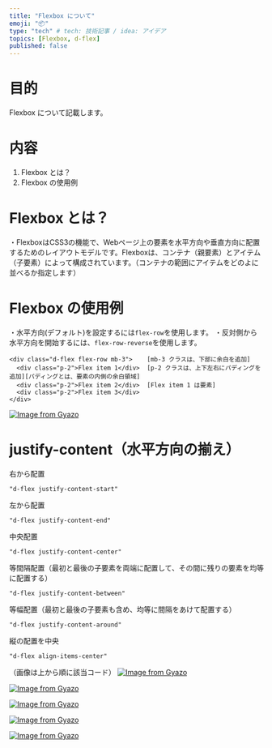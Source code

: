 ```yaml
---
title: "Flexbox について"
emoji: "📦"
type: "tech" # tech: 技術記事 / idea: アイデア
topics: [Flexbox, d-flex]
published: false
---
```

# 目的
Flexbox について記載します。
# 内容
1. Flexbox とは？
2. Flexbox の使用例

# Flexbox とは？
・FlexboxはCSS3の機能で、Webページ上の要素を水平方向や垂直方向に配置するためのレイアウトモデルです。Flexboxは、コンテナ（親要素）とアイテム（子要素）によって構成されています。（コンテナの範囲にアイテムをどのよに並べるか指定します）

# Flexbox の使用例
・水平方向(デフォルト)を設定するには```flex-row```を使用します。
・反対側から水平方向を開始するには、```flex-row-reverse```を使用します。
```
<div class="d-flex flex-row mb-3">    [mb-3 クラスは、下部に余白を追加]
  <div class="p-2">Flex item 1</div>  [p-2 クラスは、上下左右にパディングを追加][パディングとは、要素の内側の余白領域]
  <div class="p-2">Flex item 2</div>  [Flex item 1 は要素]
  <div class="p-2">Flex item 3</div>
</div>
```
[![Image from Gyazo](https://i.gyazo.com/38a8e44c40f234d29403c42176702c67.png)](https://gyazo.com/38a8e44c40f234d29403c42176702c67)


# justify-content（水平方向の揃え）

右から配置
```
"d-flex justify-content-start"
```

左から配置
```
"d-flex justify-content-end"
```

中央配置
```
"d-flex justify-content-center"
```

等間隔配置（最初と最後の子要素を両端に配置して、その間に残りの要素を均等に配置する）
```
"d-flex justify-content-between"
```

等幅配置（最初と最後の子要素も含め、均等に間隔をあけて配置する）
```
"d-flex justify-content-around"
```

縦の配置を中央
```
"d-flex align-items-center"
```
（画像は上から順に該当コード）
[![Image from Gyazo](https://i.gyazo.com/2218444efd1c5971b79261b29f83fdf0.png)](https://gyazo.com/2218444efd1c5971b79261b29f83fdf0)






[![Image from Gyazo](https://i.gyazo.com/3c95a134c1c26e670849dc7c498ee4e7.png)](https://gyazo.com/3c95a134c1c26e670849dc7c498ee4e7)

[![Image from Gyazo](https://i.gyazo.com/46aedd212e9708f294ae11b2cac78d3c.png)](https://gyazo.com/46aedd212e9708f294ae11b2cac78d3c)

[![Image from Gyazo](https://i.gyazo.com/7364e5cda0a58420b2b7fa1beaf0eb21.png)](https://gyazo.com/7364e5cda0a58420b2b7fa1beaf0eb21)

[![Image from Gyazo](https://i.gyazo.com/957e3adb56825dc1ea1e8547298871ad.png)](https://gyazo.com/957e3adb56825dc1ea1e8547298871ad)